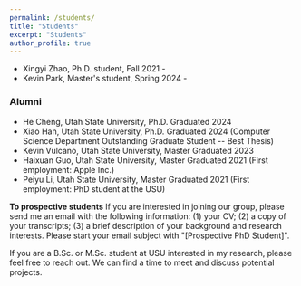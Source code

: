 ```yaml
---
permalink: /students/
title: "Students"
excerpt: "Students"
author_profile: true
---
```


<!-- ### Students -->

- Xingyi Zhao, Ph.D. student, Fall 2021 -
- Kevin Park, Master's student, Spring 2024 - 


### Alumni 
- He Cheng, Utah State University, Ph.D. Graduated 2024
- Xiao Han, Utah State University, Ph.D. Graduated 2024 (Computer Science Department Outstanding Graduate Student -- Best Thesis) 
- Kevin Vulcano, Utah State University, Master Graduated 2023
- Haixuan Guo, Utah State University, Master Graduated 2021 (First employment: Apple Inc.)
- Peiyu Li, Utah State University, Master Graduated 2021 (First employment: PhD student at the USU)



**To prospective students**
If you are interested in joining our group, please send me an email with the following information: (1) your CV; (2) a copy of your transcripts; (3) a brief description of your background and research interests. Please start your email subject with "[Prospective PhD Student]".

If you are a B.Sc. or M.Sc. student at USU interested in my research, please feel free to reach out. We can find a time to meet and discuss potential projects.